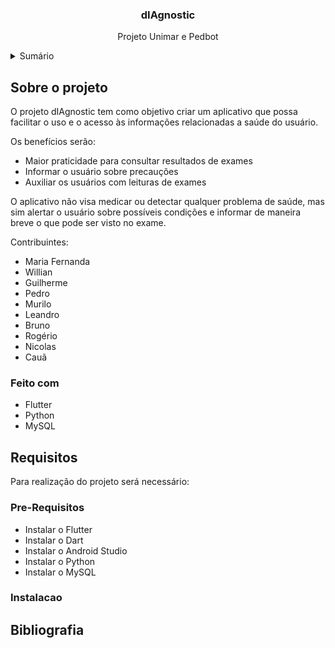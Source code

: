   <h3 align="center">dIAgnostic</h3>

  <p align="center">
    Projeto Unimar e Pedbot
    <br />
  </p>
</div>

<!-- TABLE OF CONTENTS -->
<details>
  <summary>Sumário</summary>
  <ol>
    <li>
      <a href="#sobre-o-projeto">Sobre o projeto</a>
      <ul>
        <li><a href="#construcao">Construcao</a></li>
      </ul>
    </li>
    <li>
      <a href="#requisitos">Requisitos</a>
      <ul>
        <li><a href="#pre-requisitos">Pré-Requisitos</a></li>
        <li><a href="#instalacao">Instalacao</a></li>
      </ul>
    </li>
    <li><a href="#bibliografia">Bibliografia</a></li>
  </ol>
</details>


<!-- ABOUT THE PROJECT -->
## Sobre o projeto

O projeto dIAgnostic tem como objetivo criar um aplicativo que possa facilitar o uso e o acesso às informações relacionadas a saúde do usuário. 

Os benefícios serão:
* Maior praticidade para consultar resultados de exames
* Informar o usuário sobre precauções
* Auxiliar os usuários com leituras de exames

O aplicativo não visa medicar ou detectar qualquer problema de saúde, mas sim alertar o usuário sobre possíveis condições e informar de maneira breve o que pode ser visto no exame.

Contribuintes:
* Maria Fernanda
* Willian
* Guilherme
* Pedro
* Murilo
* Leandro
* Bruno
* Rogério
* Nicolas
* Cauã

### Feito com

* Flutter
* Python
* MySQL

<!-- GETTING STARTED -->
## Requisitos

Para realização do projeto será necessário:

### Pre-Requisitos

* Instalar o Flutter
* Instalar o Dart
* Instalar o Android Studio
* Instalar o Python
* Instalar o MySQL

### Instalacao

<!-- ACKNOWLEDGMENTS -->
## Bibliografia




<!-- MARKDOWN LINKS & IMAGES -->
<!-- https://www.markdownguide.org/basic-syntax/#reference-style-links -->
[contributors-shield]: https://img.shields.io/github/contributors/othneildrew/Best-README-Template.svg?style=for-the-badge
[contributors-url]: https://github.com/othneildrew/Best-README-Template/graphs/contributors
[forks-shield]: https://img.shields.io/github/forks/othneildrew/Best-README-Template.svg?style=for-the-badge
[forks-url]: https://github.com/othneildrew/Best-README-Template/network/members
[stars-shield]: https://img.shields.io/github/stars/othneildrew/Best-README-Template.svg?style=for-the-badge
[stars-url]: https://github.com/othneildrew/Best-README-Template/stargazers
[issues-shield]: https://img.shields.io/github/issues/othneildrew/Best-README-Template.svg?style=for-the-badge
[issues-url]: https://github.com/othneildrew/Best-README-Template/issues
[license-shield]: https://img.shields.io/github/license/othneildrew/Best-README-Template.svg?style=for-the-badge
[license-url]: https://github.com/othneildrew/Best-README-Template/blob/master/LICENSE.txt
[linkedin-shield]: https://img.shields.io/badge/-LinkedIn-black.svg?style=for-the-badge&logo=linkedin&colorB=555
[linkedin-url]: https://linkedin.com/in/othneildrew
[product-screenshot]: images/screenshot.png
[Next.js]: https://img.shields.io/badge/next.js-000000?style=for-the-badge&logo=nextdotjs&logoColor=white
[Next-url]: https://nextjs.org/
[React.js]: https://img.shields.io/badge/React-20232A?style=for-the-badge&logo=react&logoColor=61DAFB
[React-url]: https://reactjs.org/
[Vue.js]: https://img.shields.io/badge/Vue.js-35495E?style=for-the-badge&logo=vuedotjs&logoColor=4FC08D
[Vue-url]: https://vuejs.org/
[Angular.io]: https://img.shields.io/badge/Angular-DD0031?style=for-the-badge&logo=angular&logoColor=white
[Angular-url]: https://angular.io/
[Svelte.dev]: https://img.shields.io/badge/Svelte-4A4A55?style=for-the-badge&logo=svelte&logoColor=FF3E00
[Svelte-url]: https://svelte.dev/
[Laravel.com]: https://img.shields.io/badge/Laravel-FF2D20?style=for-the-badge&logo=laravel&logoColor=white
[Laravel-url]: https://laravel.com
[Bootstrap.com]: https://img.shields.io/badge/Bootstrap-563D7C?style=for-the-badge&logo=bootstrap&logoColor=white
[Bootstrap-url]: https://getbootstrap.com
[JQuery.com]: https://img.shields.io/badge/jQuery-0769AD?style=for-the-badge&logo=jquery&logoColor=white
[JQuery-url]: https://jquery.com 
